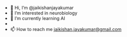 - 👋 Hi, I’m @jaikishanjayakumar
- 👀 I’m interested in neurobiology 
- 🌱 I’m currently learning AI
- 
- 📫 How to reach me jaikishan.jayakumar@gmail.com

<!---
jaikishanjayakumar/jaikishanjayakumar is a ✨ special ✨ repository because its `README.md` (this file) appears on your GitHub profile.
You can click the Preview link to take a look at your changes.
--->
